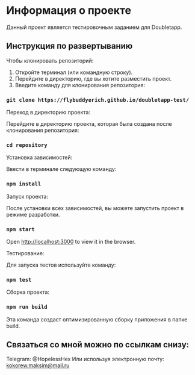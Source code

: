 # Информация о проекте

Данный проект является тестировочным заданием для Doubletapp.

## Инструкция по развертыванию

Чтобы клонировать репозиторий:

1) Откройте терминал (или командную строку).
2) Перейдите в директорию, где вы хотите разместить проект.
3) Введите команду для клонирования репозитория:

### `git clone https://flybuddyerich.github.io/doubletapp-test/`

Переход в директорию проекта:

Перейдите в директорию проекта, которая была создана после клонирования репозитория:

### `cd repository`

Установка зависимостей:

Ввести в терминале следующую команду:

### `npm install`

Запуск проекта: 

После установки всех зависимостей, вы можете запустить проект в режиме разработки.

### `npm start`
Open [http://localhost:3000](http://localhost:3000) to view it in the browser.

Тестирование:

Для запуска тестов используйте команду:

### `npm test`

Сборка проекта:

### `npm run build`

Эта команда создаст оптимизированную сборку приложения в папке build.


## Связаться со мной можно по ссылкам снизу:

Telegram: @HopelessHex
Или используя электронную почту: kokorew.maksim@mail.ru
